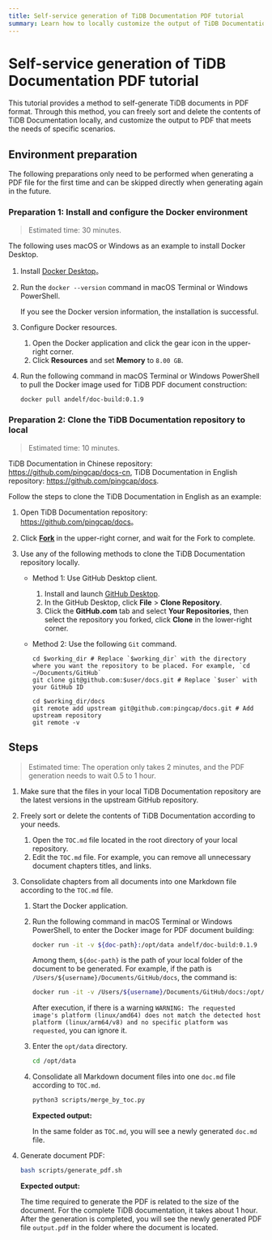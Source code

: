 ```yaml
---
title: Self-service generation of TiDB Documentation PDF tutorial
summary: Learn how to locally customize the output of TiDB Documentation PDF that meets the needs of specific scenarios.
---
```


# Self-service generation of TiDB Documentation PDF tutorial

This tutorial provides a method to self-generate TiDB documents in PDF format. Through this method, you can freely sort and delete the contents of TiDB Documentation locally, and customize the output to PDF that meets the needs of specific scenarios.

## Environment preparation

The following preparations only need to be performed when generating a PDF file for the first time and can be skipped directly when generating again in the future.

### Preparation 1: Install and configure the Docker environment

> Estimated time: 30 minutes.

The following uses macOS or Windows as an example to install Docker Desktop.

1. Install [Docker Desktop](https://docs.docker.com/get-docker/)。

2. Run the `docker --version` command in macOS Terminal or Windows PowerShell.

    If you see the Docker version information, the installation is successful.

3. Configure Docker resources.

    1. Open the Docker application and click the gear icon in the upper-right corner.
    2. Click **Resources** and set **Memory** to `8.00 GB`.

4. Run the following command in macOS Terminal or Windows PowerShell to pull the Docker image used for TiDB PDF document construction:

    ```bash
    docker pull andelf/doc-build:0.1.9
    ```

### Preparation 2: Clone the TiDB Documentation repository to local

> Estimated time: 10 minutes.

TiDB Documentation in Chinese repository: <https://github.com/pingcap/docs-cn>, TiDB Documentation in English repository: <https://github.com/pingcap/docs>.

Follow the steps to clone the TiDB Documentation in English as an example:

1. Open TiDB Documentation repository: <https://github.com/pingcap/docs>。

2. Click [**Fork**](https://github.com/pingcap/docs/fork) in the upper-right corner, and wait for the Fork to complete.

3. Use any of the following methods to clone the TiDB Documentation repository locally.

    - Method 1: Use GitHub Desktop client.

        1. Install and launch [GitHub Desktop](https://desktop.github.com/).
        2. In the GitHub Desktop, click **File** > **Clone Repository**.
        3. Click the **GitHub.com** tab and select **Your Repositories**, then select the repository you forked, click **Clone** in the lower-right corner.

    - Method 2: Use the following `Git` command.

        ```shell
        cd $working_dir # Replace `$working_dir` with the directory where you want the repository to be placed. For example, `cd ~/Documents/GitHub`
        git clone git@github.com:$user/docs.git # Replace `$user` with your GitHub ID

        cd $working_dir/docs
        git remote add upstream git@github.com:pingcap/docs.git # Add upstream repository
        git remote -v
        ```

## Steps

> Estimated time: The operation only takes 2 minutes, and the PDF generation needs to wait 0.5 to 1 hour.

1. Make sure that the files in your local TiDB Documentation repository are the latest versions in the upstream GitHub repository.

2. Freely sort or delete the contents of TiDB Documentation according to your needs.

    1. Open the `TOC.md` file located in the root directory of your local repository.
    2. Edit the `TOC.md` file. For example, you can remove all unnecessary document chapters titles, and links.

3. Consolidate chapters from all documents into one Markdown file according to the `TOC.md` file.

    1. Start the Docker application.
    2. Run the following command in macOS Terminal or Windows PowerShell, to enter the Docker image for PDF document building:

        ```bash
        docker run -it -v ${doc-path}:/opt/data andelf/doc-build:0.1.9
        ```

        Among them, `${doc-path}` is the path of your local folder of the document to be generated. For example, if the path is `/Users/${username}/Documents/GitHub/docs`, the command is:

        ```bash
        docker run -it -v /Users/${username}/Documents/GitHub/docs:/opt/data andelf/doc-build:0.1.9
        ```

        After execution, if there is a warning `WARNING: The requested image's platform (linux/amd64) does not match the detected host platform (linux/arm64/v8) and no specific platform was requested`, you can ignore it.

    3. Enter the `opt/data` directory.

        ```bash
        cd /opt/data
        ```

    4. Consolidate all Markdown document files into one `doc.md` file according to `TOC.md`.

        ```bash
        python3 scripts/merge_by_toc.py
        ```

       **Expected output:**

       In the same folder as `TOC.md`, you will see a newly generated `doc.md` file.

4. Generate document PDF:

    ```bash
    bash scripts/generate_pdf.sh
    ```

    **Expected output:**

    The time required to generate the PDF is related to the size of the document. For the complete TiDB documentation, it takes about 1 hour. After the generation is completed, you will see the newly generated PDF file `output.pdf` in the folder where the document is located.
